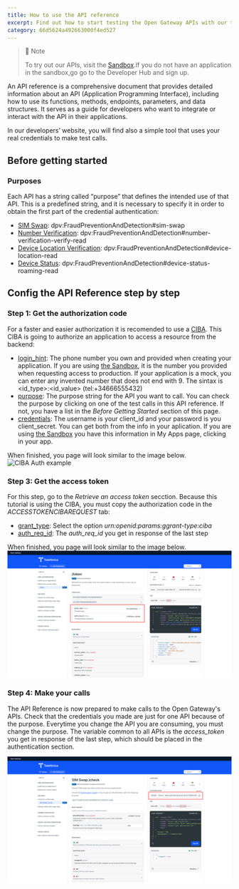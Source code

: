 ```yaml
---
title: How to use the API reference
excerpt: Find out how to start testing the Open Gateway APIs with our tools in the API Reference
category: 66d5624a492663000f4ed527
---
```


> 📘 Note
>
> To try out our APIs, visit the [Sandbox](https://opengateway.telefonica.com/developer-hub/unirse).If you do not have an application in the sandbox,go go to the Developer Hub and sign up.


An API reference is a comprehensive document that provides detailed information about an API (Application Programming Interface), including how to use its functions, methods, endpoints, parameters, and data structures. It serves as a guide for developers who want to integrate or interact with the API in their applications.

In our developers’ website, you will find also a simple tool that uses your real credentials to make test calls.

## Before getting started
### Purposes
Each API has a string called “purpose” that defines the intended use of that API. This is a predefined string, and it is necessary to specify it in order to obtain the first part of the credential authentication:
- <u>SIM Swap</u>: dpv:FraudPreventionAndDetection#sim-swap
- <u>Number Verification</u>: dpv:FraudPreventionAndDetection#number-verification-verify-read
- <u>Device Location Verification</u>: dpv:FraudPreventionAndDetection#device-location-read
- <u>Device Status</u>: dpv:FraudPreventionAndDetection#device-status-roaming-read

## Config the API Reference step by step
### Step 1: Get the authorization code
For a faster and easier authorization it is recomended to use a [CIBA](../about/glossary.md). This CIBA is going to authorize an application to access a resource from the backend:
- <u>login_hint</u>: The phone number you own and provided when creating your application. If you are using [the Sandbox](https://sandbox.opengateway.telefonica.com/my-apps), it is the number you provided when requesting access to production. If your application is a mock, you can enter any invented number that does not end with 9. The sintax is <id_type>:<id_value> (tel:+34666555432)
- <u>purpose</u>: The purpose string for the API you want to call. You can check the purpose by clicking on one of the test calls in this API reference. If not, you have a list in the *Before Getting Started* section of this page.
- <u>credentials</u>: The username is your client_id and your password is you client_secret. You can get both from the info in your aplication. If you are using [the Sandbox](https://sandbox.opengateway.telefonica.com/my-apps) you have this information in My Apps page, clicking in your app.

When finished, you page will look similar to the image below.
![CIBA Auth example](https://github.com/Telefonica/opengateway-developers-website/raw/main/gettingstarted/images/CIBA%20auth)

### Step 3: Get the access token
For this step, go to the *Retrieve an access token* secction. Because this tutorial is using the CIBA, you must copy the authorization code in the *ACCESSTOKENCIBAREQUEST* tab:
- <u>grant_type</u>: Select the option *urn:openid:params:ggrant-type:ciba*
- <u>auth_req_id</u>: The *auth_req_id* you get in response of the last step

When finished, you page will look similar to the image below.
![CIBA Auth example](https://github.com/Telefonica/opengateway-developers-website/raw/main/gettingstarted/images/Access%20token.png)

### Step 4: Make your calls
The API Reference is now prepared to make calls to the Open Gateway's APIs. Check that the credentials you made are just for one API because of the purpose. Everytime you change the API you are consuming, you must change the purpose.
The variable common to all APIs is the *access_token* you get in response of the last step, which should be placed in the authentication section.

![CIBA Auth example](https://github.com/Telefonica/opengateway-developers-website/raw/main/gettingstarted/images/SIM%20Swap%20call.png)
